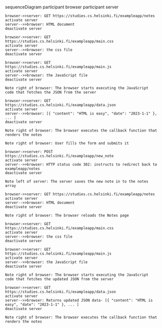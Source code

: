 sequenceDiagram
    participant browser
    participant server

    browser->>server: GET https://studies.cs.helsinki.fi/exampleapp/notes
    activate server
    server-->>browser: HTML document
    deactivate server

    browser->>server: GET https://studies.cs.helsinki.fi/exampleapp/main.css
    activate server
    server-->>browser: the css file
    deactivate server

    browser->>server: GET https://studies.cs.helsinki.fi/exampleapp/main.js
    activate server
    server-->>browser: the JavaScript file
    deactivate server

    Note right of browser: The browser starts executing the JavaScript code that fetches the JSON from the server

    browser->>server: GET https://studies.cs.helsinki.fi/exampleapp/data.json
    activate server
    server-->>browser: [{ "content": "HTML is easy", "date": "2023-1-1" }, ... ]
    deactivate server

    Note right of browser: The browser executes the callback function that renders the notes

    Note right of browser: User fills the form and submits it

    browser->>server: POST https://studies.cs.helsinki.fi/exampleapp/new_note
    activate server
    server-->>browser: HTTP status code 302: instructs to redirect back to exampleapp/notes
    deactivate server

    Note left of server: The server saves the new note in to the notes array

    browser->>server: GET https://studies.cs.helsinki.fi/exampleapp/notes
    activate server
    server-->>browser: HTML document
    deactivate server

    Note right of browser: The browser reloads the Notes page

    browser->>server: GET https://studies.cs.helsinki.fi/exampleapp/main.css
    activate server
    server-->>browser: the css file
    deactivate server

    browser->>server: GET https://studies.cs.helsinki.fi/exampleapp/main.js
    activate server
    server-->>browser: the JavaScript file
    deactivate server

    Note right of browser: The browser starts executing the JavaScript code that fetches the updated JSON from the server

    browser->>server: GET https://studies.cs.helsinki.fi/exampleapp/data.json
    activate server
    server-->>browser: Returns updated JSON data- [{ "content": "HTML is easy", "date": "2023-1-1" }, ... ]
    deactivate server

    Note right of browser: The browser executes the callback function that renders the notes

    

